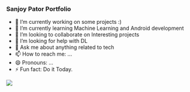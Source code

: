 ### Sanjoy Pator Portfolio

- 🔭 I’m currently working on some projects :)
- 🌱 I’m currently learning Machine Learning and Android development
- 👯 I’m looking to collaborate on Interesting projects
- 🤔 I’m looking for help with DL
- 💬 Ask me about anything related to tech
- 📫 How to reach me: ...
- 😄 Pronouns: ...
- ⚡ Fun fact: Do it Today.


<img src="https://github-readme-stats.vercel.app/api?username=SanjoyPator1&&show_icons=true&title_color=ffffff&icon_color=bb2acf&text_color=daf7dc&bg_color=191919">
